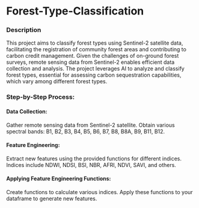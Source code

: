 # Forest-Type-Classification
### Description
This project aims to classify forest types using Sentinel-2 satellite data, facilitating the registration of community forest areas and contributing to carbon credit management. Given the challenges of on-ground forest surveys, remote sensing data from Sentinel-2 enables efficient data collection and analysis. The project leverages AI to analyze and classify forest types, essential for assessing carbon sequestration capabilities, which vary among different forest types.
### Step-by-Step Process:
#### Data Collection:
Gather remote sensing data from Sentinel-2 satellite.
Obtain various spectral bands: B1, B2, B3, B4, B5, B6, B7, B8, B8A, B9, B11, B12.
#### Feature Engineering:
Extract new features using the provided functions for different indices.
Indices include NDWI, NDSI, BSI, NBR, AFRI, NDVI, SAVI, and others.
#### Applying Feature Engineering Functions:
Create functions to calculate various indices.
Apply these functions to your dataframe to generate new features.
